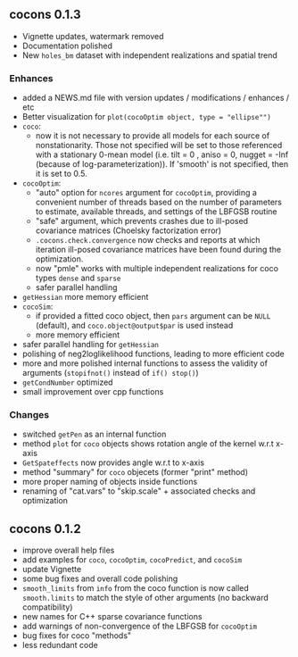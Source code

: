 ## cocons 0.1.3

- Vignette updates, watermark removed
- Documentation polished
- New `holes_bm` dataset with independent realizations and spatial trend

### Enhances

- added a NEWS.md file with version updates / modifications / enhances / etc
- Better visualization for `plot(cocoOptim object, type = "ellipse"")`
- `coco`:
  - now it is not necessary to provide all models for each source of nonstationarity. Those not specified will be set to those referenced
  with a stationary 0-mean model (i.e. tilt = 0 , aniso = 0, nugget = -Inf (because of log-parameterization)). If 'smooth' is not specified, then it is set to 0.5.
- `cocoOptim`:
  - "auto" option for `ncores` argument for `cocoOptim`, providing a convenient number of threads based on the number of parameters to estimate, available threads, and settings of the LBFGSB routine
  - "safe" argument, which prevents crashes due to ill-posed covariance matrices (Choelsky factorization error)
  - `.cocons.check.convergence` now checks and reports at which iteration ill-posed covariance matrices have been found during the optimization. 
  - now "pmle" works with multiple independent realizations for coco types `dense` and `sparse`
  - safer parallel handling
- `getHessian` more memory efficient
- `cocoSim`: 
  - if provided a fitted coco object, then `pars` argument can be `NULL` (default), and `coco.object@output$par` is used instead
  - more memory efficient
- safer parallel handling for `getHessian`
- polishing of neg2loglikelihood functions, leading to more efficient code
- more and more polished internal functions to assess the validity of arguments (`stopifnot()` instead of `if() stop()`)
- `getCondNumber` optimized
- small improvement over cpp functions

### Changes

- switched `getPen` as an internal function
- method `plot` for `coco` objects shows rotation angle of the kernel w.r.t x-axis
- `GetSpateffects` now provides angle w.r.t to x-axis
- method "summary" for `coco` objecets (former "print" method)
- more proper naming of objects inside functions
- renaming of "cat.vars" to "skip.scale" + associated checks and optimization

## cocons 0.1.2

-   improve overall help files
-   add examples for `coco`, `cocoOptim`, `cocoPredict`, and `cocoSim`
-   update Vignette
-   some bug fixes and overall code polishing
-   `smooth_limits` from `info` from the coco function is now called `smooth.limits` to match the style of other arguments (no backward compatibility)
-   new names for C++ sparse covariance functions
-   add warnings of non-convergence of the LBFGSB for `cocoOptim`
-   bug fixes for coco "methods"
-   less redundant code
